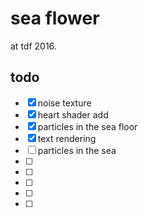 # sea flower

at tdf 2016.

## todo

* [x] noise texture
* [x] heart shader add
* [x] particles in the sea floor
* [x] text rendering
* [ ] particles in the sea
* [ ]
* [ ]
* [ ]
* [ ]
* [ ]

